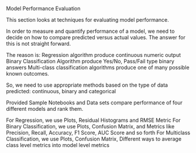 Model Performance Evaluation

This section looks at techniques for evaluating model performance.

In order to measure and quantify performance of a model, we need to decide on how to compare predicted versus actual values. 
The answer for this is not straight forward.  

The reason is:
Regression algorithm produce continuous numeric output
Binary Classification Algorithm produce Yes/No, Pass/Fail type binary answers
Multi-class classification algorithms produce one of many possible known outcomes.

So, we need to use appropriate methods based on the type of data predicted: continuous, binary and categorical

Provided Sample Notebooks and Data sets compare performance of four different models and rank them.

For Regression, we use Plots, Residual Histograms and RMSE Metric 
For Binary Classification, we use Plots, Confusion Matrix, and Metrics like Precision, Recall, Accuracy, F1 Score, AUC Score and so forth
For Multiclass Classification, we use Plots, Confusion Matrix, Different ways to average class level metrics into model level metrics

